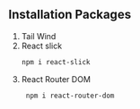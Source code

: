 ## Installation Packages
1. Tail Wind
2. React slick
    ```bash
    npm i react-slick
    ```
3. React Router DOM
   ```bash
    npm i react-router-dom
   ```